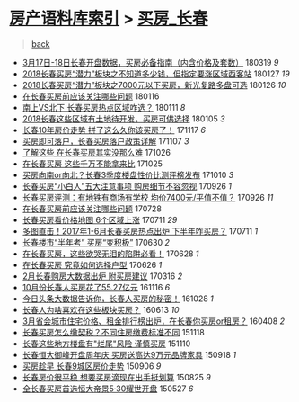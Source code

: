 [房产语料库索引](../../README.md)  > [买房_长春](买房_长春.md)
====
> [back](../README.md)

- [3月17日-18日长春开盘数据，买房必备指南（内含价格及套数）](http://jkwz.applinzi.com/ittc/7082204824932451344.html#3%E6%9C%8817%E6%97%A5-18%E6%97%A5%E9%95%BF%E6%98%A5%E5%BC%80%E7%9B%98%E6%95%B0%E6%8D%AE%EF%BC%8C%E4%B9%B0%E6%88%BF%E5%BF%85%E5%A4%87%E6%8C%87%E5%8D%97%EF%BC%88%E5%86%85%E5%90%AB%E4%BB%B7%E6%A0%BC%E5%8F%8A%E5%A5%97%E6%95%B0%EF%BC%89) 180319 *9* 
- [2018长春买房“潜力”板块之不知道多少钱，但指定要涨区域西客站](http://jkwz.applinzi.com/ittc/7062846635623580679.html#2018%E9%95%BF%E6%98%A5%E4%B9%B0%E6%88%BF%E2%80%9C%E6%BD%9C%E5%8A%9B%E2%80%9D%E6%9D%BF%E5%9D%97%E4%B9%8B%E4%B8%8D%E7%9F%A5%E9%81%93%E5%A4%9A%E5%B0%91%E9%92%B1%EF%BC%8C%E4%BD%86%E6%8C%87%E5%AE%9A%E8%A6%81%E6%B6%A8%E5%8C%BA%E5%9F%9F%E8%A5%BF%E5%AE%A2%E7%AB%99) 180127 *19* 
- [2018长春买房“潜力”板块之7000元以下买房，新光复路多盘可选](http://jkwz.applinzi.com/ittc/7062844690385077254.html#2018%E9%95%BF%E6%98%A5%E4%B9%B0%E6%88%BF%E2%80%9C%E6%BD%9C%E5%8A%9B%E2%80%9D%E6%9D%BF%E5%9D%97%E4%B9%8B7000%E5%85%83%E4%BB%A5%E4%B8%8B%E4%B9%B0%E6%88%BF%EF%BC%8C%E6%96%B0%E5%85%89%E5%A4%8D%E8%B7%AF%E5%A4%9A%E7%9B%98%E5%8F%AF%E9%80%89) 180126 *10* 
- [在长春买房前应该关注哪些问题](http://jkwz.applinzi.com/ittc/7059060159723078666.html#%E5%9C%A8%E9%95%BF%E6%98%A5%E4%B9%B0%E6%88%BF%E5%89%8D%E5%BA%94%E8%AF%A5%E5%85%B3%E6%B3%A8%E5%93%AA%E4%BA%9B%E9%97%AE%E9%A2%98) 180116  
- [南上VS北下 长春买房热点区域咋选？](http://jkwz.applinzi.com/ittc/7057015894268445706.html#%E5%8D%97%E4%B8%8AVS%E5%8C%97%E4%B8%8B+%E9%95%BF%E6%98%A5%E4%B9%B0%E6%88%BF%E7%83%AD%E7%82%B9%E5%8C%BA%E5%9F%9F%E5%92%8B%E9%80%89%EF%BC%9F) 180111 *8* 
- [2018长春这些区域有土地待开发，买房可供选择](http://jkwz.applinzi.com/ittc/7055048166376735751.html#2018%E9%95%BF%E6%98%A5%E8%BF%99%E4%BA%9B%E5%8C%BA%E5%9F%9F%E6%9C%89%E5%9C%9F%E5%9C%B0%E5%BE%85%E5%BC%80%E5%8F%91%EF%BC%8C%E4%B9%B0%E6%88%BF%E5%8F%AF%E4%BE%9B%E9%80%89%E6%8B%A9) 180105 *3* 
- [长春10年房价走势 拼了这么久你该买房了！](http://jkwz.applinzi.com/ittc/7036861095325729809.html#%E9%95%BF%E6%98%A510%E5%B9%B4%E6%88%BF%E4%BB%B7%E8%B5%B0%E5%8A%BF+%E6%8B%BC%E4%BA%86%E8%BF%99%E4%B9%88%E4%B9%85%E4%BD%A0%E8%AF%A5%E4%B9%B0%E6%88%BF%E4%BA%86%EF%BC%81) 171117 *6* 
- [买房即可落户，长春买房落户政策详解](http://jkwz.applinzi.com/ittc/7033233984308380689.html#%E4%B9%B0%E6%88%BF%E5%8D%B3%E5%8F%AF%E8%90%BD%E6%88%B7%EF%BC%8C%E9%95%BF%E6%98%A5%E4%B9%B0%E6%88%BF%E8%90%BD%E6%88%B7%E6%94%BF%E7%AD%96%E8%AF%A6%E8%A7%A3) 171107 *3* 
- [了解这些 在长春买房其实没那么难](http://jkwz.applinzi.com/ittc/7028749452330927121.html#%E4%BA%86%E8%A7%A3%E8%BF%99%E4%BA%9B+%E5%9C%A8%E9%95%BF%E6%98%A5%E4%B9%B0%E6%88%BF%E5%85%B6%E5%AE%9E%E6%B2%A1%E9%82%A3%E4%B9%88%E9%9A%BE) 171026  
- [在长春买房 这些千万不能拿来比](http://jkwz.applinzi.com/ittc/7028330384599811088.html#%E5%9C%A8%E9%95%BF%E6%98%A5%E4%B9%B0%E6%88%BF+%E8%BF%99%E4%BA%9B%E5%8D%83%E4%B8%87%E4%B8%8D%E8%83%BD%E6%8B%BF%E6%9D%A5%E6%AF%94) 171025  
- [买房向南or向北？长春3季度楼盘性价比测评榜发布](http://jkwz.applinzi.com/ittc/7022723516028421136.html#%E4%B9%B0%E6%88%BF%E5%90%91%E5%8D%97or%E5%90%91%E5%8C%97%EF%BC%9F%E9%95%BF%E6%98%A53%E5%AD%A3%E5%BA%A6%E6%A5%BC%E7%9B%98%E6%80%A7%E4%BB%B7%E6%AF%94%E6%B5%8B%E8%AF%84%E6%A6%9C%E5%8F%91%E5%B8%83) 171010 *3* 
- [长春买房“小白人”五大注意事项 购房细节不容忽视](http://jkwz.applinzi.com/ittc/7017636778192929809.html#%E9%95%BF%E6%98%A5%E4%B9%B0%E6%88%BF%E2%80%9C%E5%B0%8F%E7%99%BD%E4%BA%BA%E2%80%9D%E4%BA%94%E5%A4%A7%E6%B3%A8%E6%84%8F%E4%BA%8B%E9%A1%B9+%E8%B4%AD%E6%88%BF%E7%BB%86%E8%8A%82%E4%B8%8D%E5%AE%B9%E5%BF%BD%E8%A7%86) 170926 *1* 
- [长春买房评测：有地铁有商场有学校 均价7400元/平值不值？](http://jkwz.applinzi.com/ittc/7017547696561456145.html#%E9%95%BF%E6%98%A5%E4%B9%B0%E6%88%BF%E8%AF%84%E6%B5%8B%EF%BC%9A%E6%9C%89%E5%9C%B0%E9%93%81%E6%9C%89%E5%95%86%E5%9C%BA%E6%9C%89%E5%AD%A6%E6%A0%A1+%E5%9D%87%E4%BB%B77400%E5%85%83%2F%E5%B9%B3%E5%80%BC%E4%B8%8D%E5%80%BC%EF%BC%9F) 170926 *11* 
- [在长春买房前应该关注哪些问题](http://jkwz.applinzi.com/ittc/6995282312206746640.html#%E5%9C%A8%E9%95%BF%E6%98%A5%E4%B9%B0%E6%88%BF%E5%89%8D%E5%BA%94%E8%AF%A5%E5%85%B3%E6%B3%A8%E5%93%AA%E4%BA%9B%E9%97%AE%E9%A2%98) 170728  
- [长春买房看价格地图 6个区域上涨](http://jkwz.applinzi.com/ittc/6988963575547560965.html#%E9%95%BF%E6%98%A5%E4%B9%B0%E6%88%BF%E7%9C%8B%E4%BB%B7%E6%A0%BC%E5%9C%B0%E5%9B%BE+6%E4%B8%AA%E5%8C%BA%E5%9F%9F%E4%B8%8A%E6%B6%A8) 170711 *29* 
- [多图直击！2017年1-6月长春买房热点出炉 下半年咋买房？](http://jkwz.applinzi.com/ittc/6988910579337921552.html#%E5%A4%9A%E5%9B%BE%E7%9B%B4%E5%87%BB%EF%BC%812017%E5%B9%B41-6%E6%9C%88%E9%95%BF%E6%98%A5%E4%B9%B0%E6%88%BF%E7%83%AD%E7%82%B9%E5%87%BA%E7%82%89+%E4%B8%8B%E5%8D%8A%E5%B9%B4%E5%92%8B%E4%B9%B0%E6%88%BF%EF%BC%9F) 170711 *1* 
- [长春楼市“半年考” 买房“变积极”](http://jkwz.applinzi.com/ittc/6984907475990873092.html#%E9%95%BF%E6%98%A5%E6%A5%BC%E5%B8%82%E2%80%9C%E5%8D%8A%E5%B9%B4%E8%80%83%E2%80%9D+%E4%B9%B0%E6%88%BF%E2%80%9C%E5%8F%98%E7%A7%AF%E6%9E%81%E2%80%9D) 170630 *2* 
- [在长春买房，这些欲哭无泪的陷阱必看！](http://jkwz.applinzi.com/ittc/6984201131499455493.html#%E5%9C%A8%E9%95%BF%E6%98%A5%E4%B9%B0%E6%88%BF%EF%BC%8C%E8%BF%99%E4%BA%9B%E6%AC%B2%E5%93%AD%E6%97%A0%E6%B3%AA%E7%9A%84%E9%99%B7%E9%98%B1%E5%BF%85%E7%9C%8B%EF%BC%81) 170628 *1* 
- [在长春买房 究竟如何选择户型](http://jkwz.applinzi.com/ittc/6983575746239792132.html#%E5%9C%A8%E9%95%BF%E6%98%A5%E4%B9%B0%E6%88%BF+%E7%A9%B6%E7%AB%9F%E5%A6%82%E4%BD%95%E9%80%89%E6%8B%A9%E6%88%B7%E5%9E%8B) 170626 *1* 
- [2月长春购房大数据出炉 附买房建议](http://jkwz.applinzi.com/ittc/6945554586222986245.html#2%E6%9C%88%E9%95%BF%E6%98%A5%E8%B4%AD%E6%88%BF%E5%A4%A7%E6%95%B0%E6%8D%AE%E5%87%BA%E7%82%89+%E9%99%84%E4%B9%B0%E6%88%BF%E5%BB%BA%E8%AE%AE) 170316 *2* 
- [10月份长春人买房花了55.27亿元](http://jkwz.applinzi.com/ittc/6901157018324173829.html#10%E6%9C%88%E4%BB%BD%E9%95%BF%E6%98%A5%E4%BA%BA%E4%B9%B0%E6%88%BF%E8%8A%B1%E4%BA%8655.27%E4%BA%BF%E5%85%83) 161116 *6* 
- [今日头条大数据告诉你，长春人买房的秘密！](http://jkwz.applinzi.com/ittc/6893772452022191108.html#%E4%BB%8A%E6%97%A5%E5%A4%B4%E6%9D%A1%E5%A4%A7%E6%95%B0%E6%8D%AE%E5%91%8A%E8%AF%89%E4%BD%A0%EF%BC%8C%E9%95%BF%E6%98%A5%E4%BA%BA%E4%B9%B0%E6%88%BF%E7%9A%84%E7%A7%98%E5%AF%86%EF%BC%81) 161028 *1* 
- [长春人为啥喜欢在这些板块买房？](http://jkwz.applinzi.com/ittc/6843206109556638725.html#%E9%95%BF%E6%98%A5%E4%BA%BA%E4%B8%BA%E5%95%A5%E5%96%9C%E6%AC%A2%E5%9C%A8%E8%BF%99%E4%BA%9B%E6%9D%BF%E5%9D%97%E4%B9%B0%E6%88%BF%EF%BC%9F) 160613 *10* 
- [3月省会城市住宅价格、租金排行榜出炉，在长春你买房or租房？](http://jkwz.applinzi.com/ittc/6818647108127032325.html#3%E6%9C%88%E7%9C%81%E4%BC%9A%E5%9F%8E%E5%B8%82%E4%BD%8F%E5%AE%85%E4%BB%B7%E6%A0%BC%E3%80%81%E7%A7%9F%E9%87%91%E6%8E%92%E8%A1%8C%E6%A6%9C%E5%87%BA%E7%82%89%EF%BC%8C%E5%9C%A8%E9%95%BF%E6%98%A5%E4%BD%A0%E4%B9%B0%E6%88%BFor%E7%A7%9F%E6%88%BF%EF%BC%9F) 160408 *2* 
- [长春买房怎么缴契税？不同住房缴费标准不同](http://jkwz.applinzi.com/ittc/6766049951117476868.html#%E9%95%BF%E6%98%A5%E4%B9%B0%E6%88%BF%E6%80%8E%E4%B9%88%E7%BC%B4%E5%A5%91%E7%A8%8E%EF%BC%9F%E4%B8%8D%E5%90%8C%E4%BD%8F%E6%88%BF%E7%BC%B4%E8%B4%B9%E6%A0%87%E5%87%86%E4%B8%8D%E5%90%8C) 151118  
- [长春这些地方楼盘有&quot;烂尾&quot;风险 谨慎买房](http://jkwz.applinzi.com/ittc/6763100147148129285.html#%E9%95%BF%E6%98%A5%E8%BF%99%E4%BA%9B%E5%9C%B0%E6%96%B9%E6%A5%BC%E7%9B%98%E6%9C%89%26quot%3B%E7%83%82%E5%B0%BE%26quot%3B%E9%A3%8E%E9%99%A9+%E8%B0%A8%E6%85%8E%E4%B9%B0%E6%88%BF) 151110  
- [长春恒大御峰开盘周年庆 买房送高达9万元品牌家具](http://jkwz.applinzi.com/ittc/6743362404818977796.html#%E9%95%BF%E6%98%A5%E6%81%92%E5%A4%A7%E5%BE%A1%E5%B3%B0%E5%BC%80%E7%9B%98%E5%91%A8%E5%B9%B4%E5%BA%86+%E4%B9%B0%E6%88%BF%E9%80%81%E9%AB%98%E8%BE%BE9%E4%B8%87%E5%85%83%E5%93%81%E7%89%8C%E5%AE%B6%E5%85%B7) 150918 *1* 
- [买房趁早 长春9城区房价走势](http://jkwz.applinzi.com/ittc/6738873528340005893.html#%E4%B9%B0%E6%88%BF%E8%B6%81%E6%97%A9+%E9%95%BF%E6%98%A59%E5%9F%8E%E5%8C%BA%E6%88%BF%E4%BB%B7%E8%B5%B0%E5%8A%BF) 150906 *9* 
- [长春房价很平稳 想要买房滴现在出手挺划算](http://jkwz.applinzi.com/ittc/6734374979594421253.html#%E9%95%BF%E6%98%A5%E6%88%BF%E4%BB%B7%E5%BE%88%E5%B9%B3%E7%A8%B3+%E6%83%B3%E8%A6%81%E4%B9%B0%E6%88%BF%E6%BB%B4%E7%8E%B0%E5%9C%A8%E5%87%BA%E6%89%8B%E6%8C%BA%E5%88%92%E7%AE%97) 150825 *9* 
- [全长春买房首选恒大帝景5·30耀世开盘](http://jkwz.applinzi.com/ittc/547650611420827772.html#%E5%85%A8%E9%95%BF%E6%98%A5%E4%B9%B0%E6%88%BF%E9%A6%96%E9%80%89%E6%81%92%E5%A4%A7%E5%B8%9D%E6%99%AF5%C2%B730%E8%80%80%E4%B8%96%E5%BC%80%E7%9B%98) 150527 *6* 

